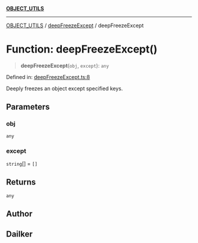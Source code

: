 [**OBJECT_UTILS**](../../README.md)

***

[OBJECT_UTILS](../../README.md) / [deepFreezeExcept](../README.md) / deepFreezeExcept

# Function: deepFreezeExcept()

> **deepFreezeExcept**(`obj`, `except`): `any`

Defined in: [deepFreezeExcept.ts:8](https://github.com/dailker/everyutil/blob/bf8adc96ac84c1d33f18a4705d529c444472a677/src/object/deepFreezeExcept.ts#L8)

Deeply freezes an object except specified keys.

## Parameters

### obj

`any`

### except

`string`[] = `[]`

## Returns

`any`

## Author

## Dailker
